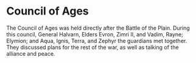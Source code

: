 # Council of Ages

The Council of Ages was held directly after the Battle of the Plain. During this council, General Halvarn, Elders Evron, Zimri II, and Vadim, Rayne; Elymion; and Aqua, Ignis, Terra, and Zephyr the guardians met together. They discussed plans for the rest of the war, as well as talking of the alliance and peace.
